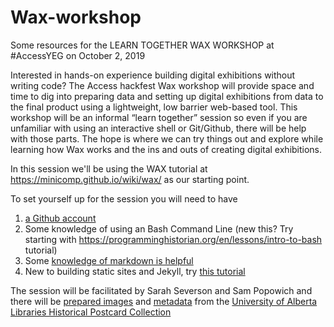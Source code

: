 # Wax-workshop
Some resources for the LEARN TOGETHER WAX WORKSHOP at #AccessYEG on October 2, 2019


Interested in hands-on experience building digital exhibitions without writing code? The Access hackfest Wax workshop will provide space and time to dig into preparing data and setting up digital exhibitions from data to the final product using a lightweight, low barrier web-based tool. This workshop will be an informal “learn together” session so even if you are unfamiliar with using an interactive shell or Git/Github, there will be help with those parts. The hope is where we can try things out and explore while learning how Wax works and the ins and outs of creating digital exhibitions.

In this session we'll be using the WAX tutorial at https://minicomp.github.io/wiki/wax/ as our starting point.  

To set yourself up for the session you will need to have 

1. [a Github account](https://github.com/join)
2. Some knowledge of using an Bash Command Line (new this? Try starting with https://programminghistorian.org/en/lessons/intro-to-bash tutorial)
3. Some [knowledge of markdown is helpful](https://programminghistorian.org/en/lessons/sustainable-authorship-in-plain-text-using-pandoc-and-markdown)
4. New to building static sites and Jekyll, try [this tutorial](https://programminghistorian.org/en/lessons/building-static-sites-with-jekyll-github-pages)


The session will be facilitated by Sarah Severson and Sam Popowich and there will be [prepared images](https://drive.google.com/drive/folders/182mVYK05ILDJzO36AcVgotncvPk0jLYS?usp=sharing) and [metadata](https://drive.google.com/drive/folders/1EMNfoiMgMdei7I0LSW5yvGmIFgq2Yigp?usp=sharing) from the [University of Alberta Libraries Historical Postcard Collection](https://archive.org/details/albertapostcards)
